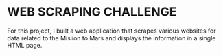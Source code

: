 # WEB SCRAPING CHALLENGE

For this project, I built a web application that scrapes various websites for data related to the Misiion to Mars and displays the information in a single HTML page.